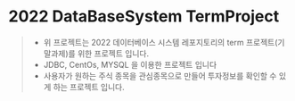 # 2022 DataBaseSystem TermProject
> - 위 프로젝트는 2022 데이터베이스 시스템 레포지토리의 term 프로젝트(기말과제)를 위한 프로젝트 입니다.
> - JDBC, CentOs, MYSQL 을 이용한 프로젝트 입니다
> - 사용자가 원하는 주식 종목을 관심종목으로 만들어 투자정보를 확인할 수 있게 하는 프로젝트 입니다.

